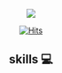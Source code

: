 <p align="center"><img src="https://i.giphy.com/RThN0hOS2GO4M.gif" /></p>

<div align=center>
  
[![Hits](https://hits.seeyoufarm.com/api/count/incr/badge.svg?url=https%3A%2F%2Fgithub.com%2Fzmdlw%2Fhit-counter&count_bg=%2379C83D&title_bg=%23555555&icon=&icon_color=%23E7E7E7&title=hits&edge_flat=false)](https://hits.seeyoufarm.com)

<p align="center"><![zmdlw's GitHub stats](https://github-readme-stats.vercel.app/api?username=zmdlw&show_icons=true)/></p>

  ## skills 💻
